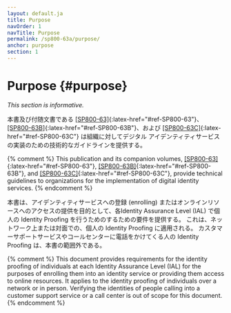 ```yaml
---
layout: default.ja
title: Purpose
navOrder: 1
navTitle: Purpose
permalink: /sp800-63a/purpose/
anchor: purpose
section: 1
---
```


# Purpose {#purpose}

_This section is informative._

本書及び付随文書である [[SP800-63]](../_sp800-63/sec1_purpose.md#purpose){:latex-href="#ref-SP800-63"}、[[SP800-63B]](../_sp800-63b/sec1_purpose.md#purpose){:latex-href="#ref-SP800-63B"}、および [[SP800-63C]](../_sp800-63c/sec1_purpose.md#purpose){:latex-href="#ref-SP800-63C"} は組織に対してデジタル アイデンティティサービスの実装のための技術的なガイドラインを提供する。

{% comment %}
This publication and its companion volumes, [[SP800-63]](../_sp800-63/sec1_purpose.md#purpose){:latex-href="#ref-SP800-63"}, [[SP800-63B]](../_sp800-63b/sec1_purpose.md#purpose){:latex-href="#ref-SP800-63B"}, and [[SP800-63C]](../_sp800-63c/sec1_purpose.md#purpose){:latex-href="#ref-SP800-63C"}, provide technical guidelines to organizations for the implementation of digital identity services.
{% endcomment %}

本書は、アイデンティティサービスへの登録 (enrolling) またはオンラインリソースへのアクセスの提供を目的として、各Identity Assurance Level (IAL) で個人の Identity Proofing を行うためのするための要件を提供する。 これは、ネットワーク上または対面での、個人の Identity Proofing に適用される。 カスタマーサポートサービスやコールセンターに電話をかけてくる人の Identity Proofing は、本書の範囲外である。


{% comment %}
This document provides requirements for the identity proofing of individuals at each Identity Assurance Level (IAL) for the purposes of enrolling them into an identity service or providing them access to online resources.  It applies to the identity proofing of individuals over a network or in person.  Verifying the identities of people calling into a customer support service or a call center is out of scope for this document.
{% endcomment %}

